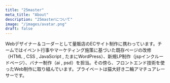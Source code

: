```yaml
---
title: "25master"
meta_title: "About"
description: "25masterについて"
image: "/images/avatar.png"
draft: false
---
```


Webデザイナー＆コーダーとして量販店のECサイト制作に携わっています。チームではイベント行事やマーケティング施策に基づいた既存ページの改修（HTML , CSS , JavaScript , たまにWordPress）、新規LP制作（jspインクルードページ）、バナー制作（ai , psd）を担当。その傍ら、フロントエンド技術を使ったWeb制作に取り組んでいます。プライベートは猫大好き二輪アマチュアレーサーです。
